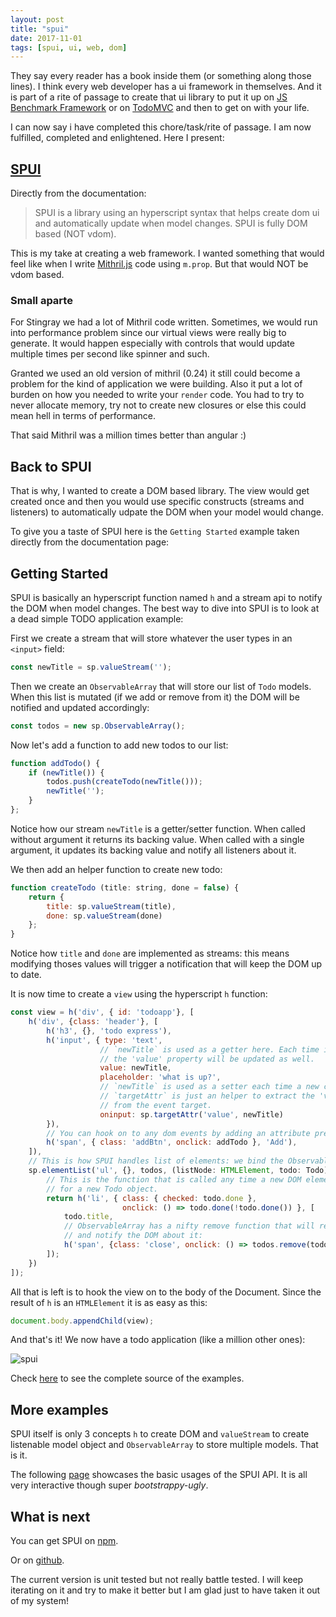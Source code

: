 ```yaml
---
layout: post
title: "spui"
date: 2017-11-01
tags: [spui, ui, web, dom]
---
```


They say every reader has a book inside them (or something along those lines). I think every web developer has a ui framework in themselves. And it is part of a rite of passage to create that ui library to put it up on [JS Benchmark Framework](https://github.com/krausest/js-framework-benchmark) or on [TodoMVC](http://todomvc.com/) and then to get on with your life.

I can now say i have completed this chore/task/rite of passage. I am now fulfilled, completed and enlightened. Here I present:

## [SPUI](https://lochrist.github.io/spui/)

Directly from the documentation:

> SPUI is a library using an hyperscript syntax that helps create dom ui and automatically update when model changes. SPUI is fully DOM based (NOT vdom).

This is my take at creating a web framework. I wanted something that would feel like when I write [Mithril.js](https://mithril.js.org/) code using `m.prop`. But that would NOT be vdom based. 

### Small aparte
For Stingray we had a lot of Mithril code written. Sometimes, we would run into performance problem since our virtual views were really big to generate. It would happen especially with controls that would update multiple times per second like spinner and such.

Granted we used an old version of mithril (0.24) it still could become a problem for the kind of application we were building. Also it put a lot of burden on how you needed to write your `render` code. You had to try to never allocate memory, try not to create new closures or else this could mean hell in terms of performance. 

That said Mithril was a million times better than angular :)

## Back to SPUI
That is why, I wanted to create a DOM based library. The view would get created once and then you would use specific constructs (streams and listeners) to automatically udpate the DOM when your model would change.

To give you a taste of SPUI here is the `Getting Started` example taken directly from the documentation page:

## Getting Started

SPUI is basically an hyperscript function named `h` and a stream api to notify the DOM when model changes. The best way to dive into SPUI is to look at a dead simple TODO application example:

First we create a stream that will store whatever the user types in an `<input>` field:

```javascript
const newTitle = sp.valueStream('');
```

Then we create an `ObservableArray` that will store our list of `Todo` models. When this list is mutated (if we add or remove from it) the DOM will be notified and updated accordingly:

```javascript
const todos = new sp.ObservableArray();
```

Now let's add a function to add new todos to our list:

```javascript
function addTodo() {
    if (newTitle()) {
        todos.push(createTodo(newTitle()));
        newTitle('');
    }
};
```

Notice how our stream `newTitle` is a getter/setter function. When called without argument it returns its backing value. When called with a single argument, it updates its backing value and notify all listeners about it.

We then add an helper function to create new todo:

```javascript
function createTodo (title: string, done = false) {
    return {
        title: sp.valueStream(title),
        done: sp.valueStream(done)
    };
}
```

Notice how `title` and `done` are implemented as streams: this means modifying thoses values will trigger a notification that will keep the DOM up to date.

It is now time to create a `view` using the hyperscript `h` function:

```javascript
const view = h('div', { id: 'todoapp'}, [
    h('div', {class: 'header'}, [
        h('h3', {}, 'todo express'),
        h('input', { type: 'text', 
                    // `newTitle` is used as a getter here. Each time it will be change
                    // the 'value' property will be updated as well.
                    value: newTitle, 
                    placeholder: 'what is up?', 
                    // `newTitle` is used as a setter each time a new character is typed. 
                    // `targetAttr` is just an helper to extract the 'value` property
                    // from the event target.
                    oninput: sp.targetAttr('value', newTitle) 
        }),
        // You can hook on to any dom events by adding an attribute prefixed with `on`
        h('span', { class: 'addBtn', onclick: addTodo }, 'Add'),
    ]),
    // This is how SPUI handles list of elements: we bind the ObservableArray to an Element list:
    sp.elementList('ul', {}, todos, (listNode: HTMLElement, todo: Todo) => {
        // This is the function that is called any time a new DOM element needs to be constructed 
        // for a new Todo object.
        return h('li', { class: { checked: todo.done }, 
                         onclick: () => todo.done(!todo.done()) }, [
            todo.title,
            // ObservableArray has a nifty remove function that will remove the Todo from the list
            // and notify the DOM about it:
            h('span', {class: 'close', onclick: () => todos.remove(todo)}, 'x')
        ]);
    })
]);
```

All that is left is to hook the view on to the body of the Document. Since the result of `h` is an `HTMLElement` it is as easy as this:

```javascript
document.body.appendChild(view);
```

And that's it! We now have a todo application (like a million other ones):

![spui](https://lochrist.github.io/spui/docs/spui.gif)

Check [here](https://github.com/lochrist/spui/blob/master/examples/mini-todo/index.ts) to see the complete source of the examples.

## More examples

SPUI itself is only 3 concepts `h` to create DOM and `valueStream` to create listenable model object and `ObservableArray` to store multiple models. That is it.

The following [page](https://lochrist.github.io/spui/examples/basic-usages/) showcases the basic usages of the SPUI API. It is all very interactive though super *bootstrappy-ugly*.

## What is next

You can get SPUI on [npm](https://www.npmjs.com/package/spui).

Or on [github](https://github.com/lochrist/spui).

The current version is unit tested but not really battle tested. I will keep iterating on it and try to make it better but I am glad just to have taken it out of my system!